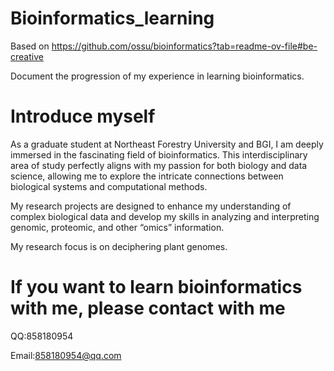 # Bioinformatics_learning
Based on https://github.com/ossu/bioinformatics?tab=readme-ov-file#be-creative

Document the progression of my experience in learning bioinformatics.

# Introduce myself
As a graduate student at Northeast Forestry University and BGI, I am deeply immersed in the fascinating field of bioinformatics. This interdisciplinary area of study perfectly aligns with my passion for both biology and data science, allowing me to explore the intricate connections between biological systems and computational methods. 

My research projects are designed to enhance my understanding of complex biological data and develop my skills in analyzing and interpreting genomic, proteomic, and other “omics” information. 

My research focus is on deciphering plant genomes.

# If you want to learn bioinformatics with me, please contact with me
QQ:858180954

Email:858180954@qq.com



